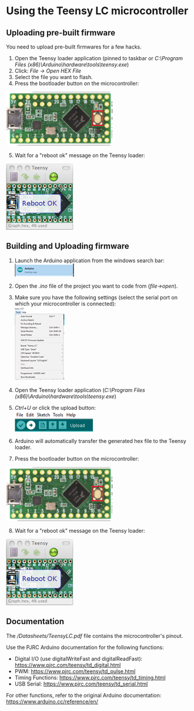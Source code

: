 # Using the Teensy LC microcontroller


## Uploading pre-built firmware

You need to upload pre-built firmwares for a few hacks. 

1. Open the Teensy loader application (pinned to taskbar or *C:\Program Files (x86)\Arduino\hardware\tools\teensy.exe*)
2. Click: *File -> Open HEX File*
3. Select the file you want to flash.
4. Press the bootloader button on the microcontroller:

![Button](button.png)

5. Wait for a "reboot ok" message on the Teensy loader:

![Reboot Ok](reboot_ok.png)

## Building and Uploading firmware

1. Launch the Arduino application from the windows search bar:
![Arduino](arduino.png)

2. Open the *.ino* file of the project you want to code from (*file->open*).

3. Make sure you have the following settings (select the serial port on which your microcontroller is connected):  
![Config](config.png)

4. Open the Teensy loader application (*C:\Program Files (x86)\Arduino\hardware\tools\teensy.exe*)

5. *Ctrl+U* or click the upload button:  
![Upload](upload.png)  

6. Arduino will automatically transfer the generated hex file to the Teensy loader.  

7. Press the bootloader button on the microcontroller:
   
![Button](button.png)  

8. Wait for a "reboot ok" message on the Teensy loader:

![Reboot Ok](reboot_ok.png)

## Documentation

The */Datasheets/TeensyLC.pdf* file contains the microcontroller's pinout.

Use the PJRC Arduino documentation for the following functions:

- Digital I/O (use digitalWriteFast and digitalReadFast): https://www.pjrc.com/teensy/td_digital.html
- PWM: https://www.pjrc.com/teensy/td_pulse.html 
- Timing Functions: https://www.pjrc.com/teensy/td_timing.html
- USB Serial: https://www.pjrc.com/teensy/td_serial.html

For other functions, refer to the original Arduino documentation:  
https://www.arduino.cc/reference/en/


